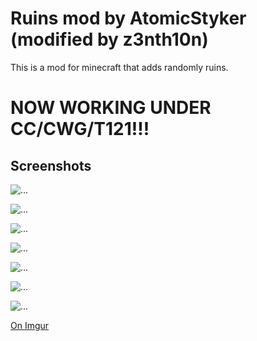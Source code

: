 Ruins mod by AtomicStyker (modified by z3nth10n)
===================

This is a mod for minecraft that adds randomly ruins.

# NOW WORKING UNDER CC/CWG/T121!!!

## Screenshots

![...](https://i.imgur.com/PxQ1gNC.png)

![...](https://i.imgur.com/dVxFSse.png)

![...](https://i.imgur.com/NZInLNe.png)

![...](https://i.imgur.com/ksRF3JG.png)

![...](https://i.imgur.com/1VMYuZX.png)

![...](https://i.imgur.com/e5x35UM.png)

![...](https://i.imgur.com/hlR6NLY.png)

[On Imgur](https://imgur.com/gallery/OpG21B9)